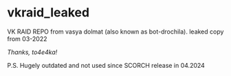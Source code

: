 # vkraid_leaked
VK RAID REPO from vasya dolmat (also known as bot-drochila). leaked copy from 03-2022

*Thanks, to4e4ka!*

P.S. Hugely outdated and not used since SCORCH release in 04.2024
